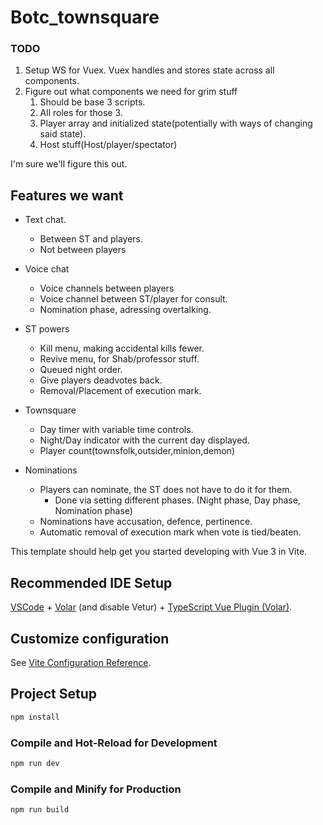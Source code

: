 # Botc_townsquare

### TODO
1. Setup WS for Vuex. Vuex handles and stores state across all components.
2. Figure out what components we need for grim stuff
    1. Should be base 3 scripts.
    2. All roles for those 3. 
    3. Player array and initialized state(potentially with ways of changing said state).
    4. Host stuff(Host/player/spectator)

I'm sure we'll figure this out.

## Features we want
- Text chat.
    - Between ST and players.
    - Not between players

- Voice chat
    - Voice channels between players
    - Voice channel between ST/player for consult.
    - Nomination phase, adressing overtalking.

- ST powers
    - Kill menu, making accidental kills fewer.
    - Revive menu, for Shab/professor stuff.
    - Queued night order. 
    - Give players deadvotes back.
    - Removal/Placement of execution mark.

- Townsquare 
    - Day timer with variable time controls.
    - Night/Day indicator with the current day displayed. 
    - Player count(townsfolk,outsider,minion,demon)

- Nominations
    - Players can nominate, the ST does not have to do it for them.
        - Done via setting different phases. (Night phase, Day phase, Nomination phase)
    - Nominations have accusation, defence, pertinence.
    - Automatic removal of execution mark when vote is tied/beaten.
    



This template should help get you started developing with Vue 3 in Vite.

## Recommended IDE Setup

[VSCode](https://code.visualstudio.com/) + [Volar](https://marketplace.visualstudio.com/items?itemName=Vue.volar) (and disable Vetur) + [TypeScript Vue Plugin (Volar)](https://marketplace.visualstudio.com/items?itemName=Vue.vscode-typescript-vue-plugin).

## Customize configuration

See [Vite Configuration Reference](https://vitejs.dev/config/).

## Project Setup

```sh
npm install
```

### Compile and Hot-Reload for Development

```sh
npm run dev
```

### Compile and Minify for Production

```sh
npm run build
```

